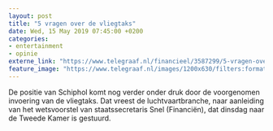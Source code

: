 ```yaml
---
layout: post
title: "5 vragen over de vliegtaks"
date: Wed, 15 May 2019 07:45:00 +0200
categories: 
- entertainment 
- opinie 
externe_link: "https://www.telegraaf.nl/financieel/3587299/5-vragen-over-de-vliegtaks"
feature_image: "https://www.telegraaf.nl/images/1200x630/filters:format(jpeg):quality(80)/cdn-kiosk-api.telegraaf.nl/ed56b8ee-768a-11e9-8aa7-02d1dbdc35d1.jpg"
---
```


<p class="intro">De positie van Schiphol komt nog verder onder druk door de voorgenomen invoering van de vliegtaks. Dat vreest de luchtvaartbranche, naar aanleiding van het wetsvoorstel van staatssecretaris Snel (Financiën), dat dinsdag naar de Tweede Kamer is gestuurd.</p>
